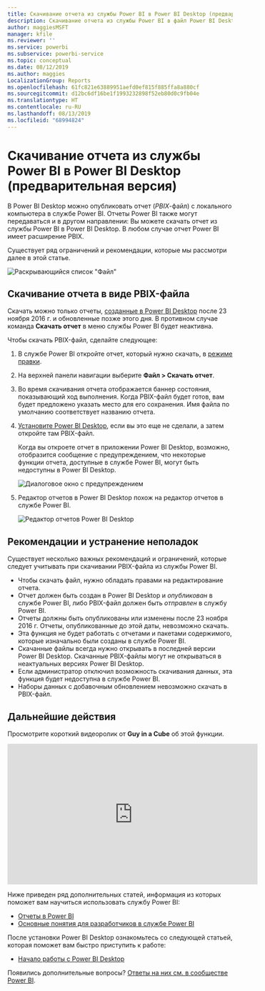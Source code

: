 ```yaml
---
title: Скачивание отчета из службы Power BI в Power BI Desktop (предварительная версия)
description: Скачивание отчета из службы Power BI в файл Power BI Desktop
author: maggiesMSFT
manager: kfile
ms.reviewer: ''
ms.service: powerbi
ms.subservice: powerbi-service
ms.topic: conceptual
ms.date: 08/12/2019
ms.author: maggies
LocalizationGroup: Reports
ms.openlocfilehash: 61fc821e63889951aefd0ef815f885ffa8a880cf
ms.sourcegitcommit: d12bc6df16be1f1993232898f52eb80d0c9fb04e
ms.translationtype: HT
ms.contentlocale: ru-RU
ms.lasthandoff: 08/13/2019
ms.locfileid: "68994824"
---
```

# <a name="download-a-report-from-the-power-bi-service-to-power-bi-desktop-preview"></a>Скачивание отчета из службы Power BI в Power BI Desktop (предварительная версия)
В Power BI Desktop можно опубликовать отчет (*PBIX*-файл) с локального компьютера в службе Power BI. Отчеты Power BI также могут передаваться и в другом направлении: Вы можете скачать отчет из службы Power BI в Power BI Desktop. В любом случае отчет Power BI имеет расширение PBIX.

Существует ряд ограничений и рекомендации, которые мы рассмотри далее в этой статье.

![Раскрывающийся список "Файл"](media/service-export-to-pbix/power-bi-file-export.png)

## <a name="download-the-report-as-a-pbix-file"></a>Скачивание отчета в виде PBIX-файла

Скачать можно только отчеты, [созданные в Power BI Desktop](guided-learning/publishingandsharing.yml?tutorial-step=2) после 23 ноября 2016 г. и обновленные позже этого дня. В противном случае команда **Скачать отчет** в меню службы Power BI будет неактивна.

Чтобы скачать PBIX-файл, сделайте следующее:

1. В службе Power BI откройте отчет, который нужно скачать, в [режиме правки](https://docs.microsoft.com/power-bi/service-interact-with-a-report-in-editing-view).

2. На верхней панели навигации выберите **Файл > Скачать отчет**.
   
3. Во время скачивания отчета отображается баннер состояния, показывающий ход выполнения. Когда PBIX-файл будет готов, вам будет предложено указать место для его сохранения. Имя файла по умолчанию соответствует названию отчета.
   
4. [Установите Power BI Desktop](desktop-get-the-desktop.md), если вы это еще не сделали, а затем откройте там PBIX-файл.
   
    Когда вы откроете отчет в приложении Power BI Desktop, возможно, отобразится сообщение с предупреждением, что некоторые функции отчета, доступные в службе Power BI, могут быть недоступны в Power BI Desktop.
   
    ![Диалоговое окно с предупреждением](media/service-export-to-pbix/power-bi-export-to-pbix_2.png)

5. Редактор отчетов в Power BI Desktop похож на редактор отчетов в службе Power BI.  
   
    ![Редактор отчетов Power BI Desktop](media/service-export-to-pbix/power-bi-desktop.png)

## <a name="considerations-and-troubleshooting"></a>Рекомендации и устранение неполадок
Существует несколько важных рекомендаций и ограничений, которые следует учитывать при скачивании PBIX-файла из службы Power BI.

* Чтобы скачать файл, нужно обладать правами на редактирование отчета.
* Отчет должен быть создан в Power BI Desktop и *опубликован* в службе Power BI, либо PBIX-файл должен быть *отправлен* в службу Power BI.
* Отчеты должны быть опубликованы или изменены после 23 ноября 2016 г. Отчеты, опубликованные до этой даты, невозможно скачать.
* Эта функция не будет работать с отчетами и пакетами содержимого, которые изначально были созданы в службе Power BI.
* Скачанные файлы всегда нужно открывать в последней версии Power BI Desktop. Скачанные PBIX-файлы могут не открываться в неактуальных версиях Power BI Desktop.
* Если администратор отключил возможность скачивания данных, эта функция будет недоступна в службе Power BI.
* Наборы данных с добавочным обновлением невозможно скачать в PBIX-файл.

## <a name="next-steps"></a>Дальнейшие действия
Просмотрите короткий видеоролик от **Guy in a Cube** об этой функции.

<iframe width="560" height="315" src="https://www.youtube.com/embed/ymWqU5jiUl0" frameborder="0" allowfullscreen></iframe>

Ниже приведен ряд дополнительных статей, информация из которых поможет вам научиться использовать службу Power BI:

* [Отчеты в Power BI](consumer/end-user-reports.md)
* [Основные понятия для разработчиков в службе Power BI](service-basic-concepts.md)

После установки Power BI Desktop ознакомьтесь со следующей статьей, которая поможет вам быстро приступить к работе:

* [Начало работы с Power BI Desktop](desktop-getting-started.md)

Появились дополнительные вопросы? [Ответы на них см. в сообществе Power BI](http://community.powerbi.com/).

